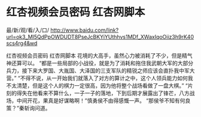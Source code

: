 # 红杏视频会员密码 红杏网脚本

最/新/观/看/入/口/ http://www.baidu.com/link?url=ok3_Ml5QdPpOWDUDT8PseJcBKYiYUthhvs1MDf_XWaxIqoOiiz3h9rK40scs4rg4&wd

红杏视频会员密码 红杏网脚本
 花境的大高手，虽然心力被消耗了不少，但是精气神还算可以。
    “都是一些局部的小战役，就是为了消耗和拖住我武朝大军的大部分兵力，接下来大罗国、大胤国、大泽国的三支军队的精锐之师应该会直扑我中军大营。”
    “不得不说，从一开始我们就落入了对方的算计之中，这个人领兵能力如何我不太清楚，但是这个人的棋力一定很高，因为他将整个战场看做了一盘大棋。”
    “片刻的得失在他看来不算什么，一子一子的落地，下到后期才展露出了锋芒，八方战场，中间开花，果真是好谋略啊！”慎勇侯不由得感慨一声。
    “那侯爷不知有何良策？”秦斩询问道。
